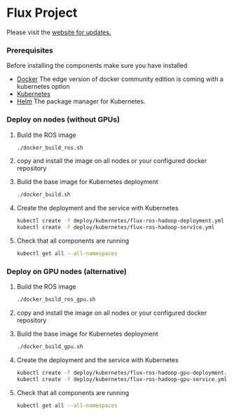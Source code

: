 # Flux Project

Please visit the [website for updates.](http://flux-project.org/ "Flux Project")

### Prerequisites
Before installing the components make sure you have installed
* [Docker](https://www.docker.com/get-docker)
  The edge version of docker community edition is coming with a kubernetes option  
* [Kubernetes](https://kubernetes.io/)
* [Helm](https://helm.sh/)
  The package manager for Kubernetes.

### Deploy on nodes (without GPUs)

1. Build the ROS image
   ```bash
   ./docker_build_ros.sh
   ```

1. copy and install the image on all nodes or your configured docker repository

1. Build the base image for Kubernetes deployment
   ```bash
   ./docker_build.sh
   ```

1. Create the deployment and the service with Kubernetes
   ```bash
   kubectl create -f deploy/kubernetes/flux-ros-hadoop-deployment.yml
   kubectl create -f deploy/kubernetes/flux-ros-hadoop-service.yml
   ```

1. Check that all components are running
   ```bash
   kubectl get all --all-namespaces
   ```

### Deploy on GPU nodes (alternative)

1. Build the ROS image
   ```bash
   ./docker_build_ros_gpu.sh
   ```

1. copy and install the image on all nodes or your configured docker repository

1. Build the base image for Kubernetes deployment
   ```bash
   ./docker_build_gpu.sh
   ```

1. Create the deployment and the service with Kubernetes
   ```bash
   kubectl create -f deploy/kubernetes/flux-ros-hadoop-gpu-deployment.yml
   kubectl create -f deploy/kubernetes/flux-ros-hadoop-gpu-service.yml
   ```

1. Check that all components are running
   ```bash
   kubectl get all --all-namespaces
   ```
